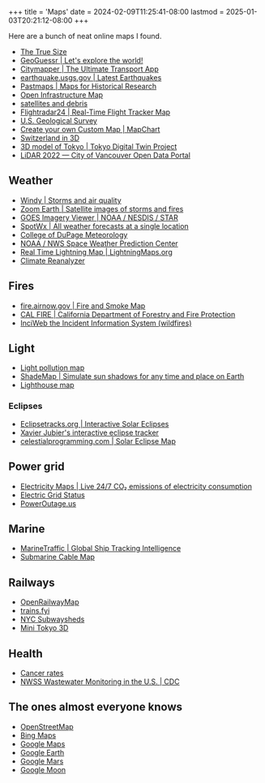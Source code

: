 +++
title = 'Maps'
date = 2024-02-09T11:25:41-08:00
lastmod = 2025-01-03T20:21:12-08:00
+++

Here are a bunch of neat online maps I found.

- [The True Size](https://www.thetruesize.com/)
- [GeoGuessr | Let's explore the world!](https://www.geoguessr.com/)
- [Citymapper | The Ultimate Transport App](https://citymapper.com/)
- [earthquake.usgs.gov | Latest Earthquakes](https://earthquake.usgs.gov/earthquakes/map/)
- [Pastmaps | Maps for Historical Research](https://pastmaps.com/)
- [Open Infrastructure Map](https://openinframap.org/)
- [satellites and debris](http://astria.tacc.utexas.edu/AstriaGraph/)
- [Flightradar24 | Real-Time Flight Tracker Map](https://www.flightradar24.com)
- [U.S. Geological Survey](https://www.usgs.gov/the-national-map-data-delivery)
- [Create your own Custom Map | MapChart](https://www.mapchart.net/)
- [Switzerland in 3D](https://www.swisstopo.admin.ch/en/switzerland-in-3d)
- [3D model of Tokyo \| Tokyo Digital Twin Project](https://info.tokyo-digitaltwin.metro.tokyo.lg.jp/3dmodel/)
- [LiDAR 2022 — City of Vancouver Open Data Portal](https://opendata.vancouver.ca/explore/dataset/lidar-2022/map/?location=11,49.24652,-123.10387)

## Weather

- [Windy | Storms and air quality](https://www.windy.com)
- [Zoom Earth | Satellite images of storms and fires](https://zoom.earth/)
- [GOES Imagery Viewer | NOAA / NESDIS / STAR](https://www.star.nesdis.noaa.gov/goes/)
- [SpotWx | All weather forecasts at a single location](https://spotwx.com/)
- [College of DuPage Meteorology](https://weather.cod.edu/)
- [NOAA / NWS Space Weather Prediction Center](https://www.swpc.noaa.gov/)
- [Real Time Lightning Map | LightningMaps.org](https://www.lightningmaps.org)
- [Climate Reanalyzer](https://climatereanalyzer.org/clim/sst_daily/)

## Fires

- [fire.airnow.gov | Fire and Smoke Map](https://fire.airnow.gov/)
- [CAL FIRE | California Department of Forestry and Fire Protection](https://www.fire.ca.gov/)
- [InciWeb the Incident Information System (wildfires)](https://inciweb.nwcg.gov/)

## Light

- [Light pollution map](https://www.lightpollutionmap.info/)
- [ShadeMap | Simulate sun shadows for any time and place on Earth](https://shademap.app/)
- [Lighthouse map](https://geodienst.github.io/lighthousemap/)

### Eclipses

- [Eclipsetracks.org | Interactive Solar Eclipses](https://eclipsetracks.org/?show=2024-04-08#NoIgtAzAdArAbAFgEwE4CmBqOIA04CMUCEMS+mA7LiBVAAwR3KbZ51RkUJ1xLXsAOCjAT4KVPGHbEx+GDH5R8TOjAgpFogSgEC+bKCjpI6dHbiQI4KlDjEJddgLpA)
- [Xavier Jubier's interactive eclipse tracker](http://xjubier.free.fr/en/site_pages/solar_eclipses/TSE_2024_GoogleMapFull.html)
- [celestialprogramming.com | Solar Eclipse Map](https://celestialprogramming.com/apps/SolarEclipseViewer/viewer.html)

## Power grid

- [Electricity Maps | Live 24/7 CO₂ emissions of electricity consumption](https://app.electricitymaps.com/map)
- [Electric Grid Status](https://www.gridstatus.io/)
- [PowerOutage.us](https://poweroutage.us)

## Marine

- [MarineTraffic | Global Ship Tracking Intelligence](https://www.marinetraffic.com/en/ais/home)
- [Submarine Cable Map](https://www.submarinecablemap.com/)

## Railways

- [OpenRailwayMap](https://www.openrailwaymap.org/)
- [trains.fyi](https://trains.fyi/)
- [NYC Subwaysheds](https://subwaysheds.com)
- [Mini Tokyo 3D](https://minitokyo3d.com/)

## Health

- [Cancer rates](https://statecancerprofiles.cancer.gov/map/map.withimage.php)
- [NWSS Wastewater Monitoring in the U.S. | CDC](https://www.cdc.gov/nwss/)

## The ones almost everyone knows

- [OpenStreetMap](https://www.openstreetmap.org)
- [Bing Maps](https://www.bing.com/maps)
- [Google Maps](https://www.google.com/maps)
- [Google Earth](https://earth.google.com/web)
- [Google Mars](https://www.google.com/mars/)
- [Google Moon](https://www.google.com/moon/)
